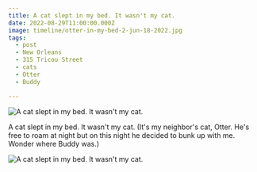 ```yaml
---
title: A cat slept in my bed. It wasn't my cat.
date: 2022-08-29T11:00:00.000Z
image: timeline/otter-in-my-bed-2-jun-18-2022.jpg
tags:
  - post 
  - New Orleans
  - 315 Tricou Street
  - cats
  - Otter
  - Buddy

---
```


![A cat slept in my bed. It wasn't my cat.](/static/img/timeline/otter-in-my-bed-jun-18-2022.jpg)

A cat slept in my bed. It wasn't my cat. (It's my neighbor's cat, Otter. He's free to roam at night but on this night he decided to bunk up with me. Wonder where Buddy was.)

![A cat slept in my bed. It wasn't my cat.](/static/img/timeline/otter-in-my-bed-2-jun-18-2022.jpg)